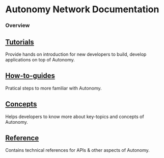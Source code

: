# Autonomy Network Documentation

### Overview

## [Tutorials](./tutorials/README.md)

Provide hands on introduction for new developers to build, develop applications on top of Autonomy.

## [How-to-guides](./how-to-guides/README.md)

Pratical steps to more familiar with Autonomy.

## [Concepts](./concepts/README.md)

Helps developers to know more about key-topics and concepts of Autonomy.

## [Reference](./reference/README.md)

Contains technical references for APIs & other aspects of Autonomy.

